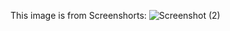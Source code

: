 This image is from Screenshorts:
![Screenshot (2)](https://user-images.githubusercontent.com/101990143/159418694-96cb4446-dd6d-4c1a-b65f-9054fdc60ac3.png)
